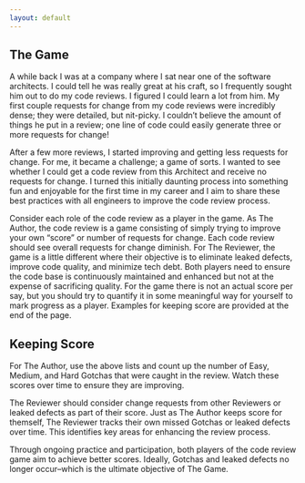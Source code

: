 ```yaml
---
layout: default
---
```


## The Game
A while back I was at a company where I sat near one of the software architects.  I could tell he was really great at his craft, so I frequently sought him out to do my code reviews.  I figured I could learn a lot from him.  My first couple requests for change from my code reviews were incredibly dense; they were detailed, but nit-picky.  I couldn’t believe the amount of things he put in a review; one line of code could easily generate three or more requests for change! 

After a few more reviews, I started improving and getting less requests for change.  For me, it became a challenge; a game of sorts.  I wanted to see whether I could get a code review from this Architect and receive no requests for change.  I turned this initially daunting process into something fun and enjoyable for the first time in my career and I aim to share these best practices with all engineers to improve the code review process.

Consider each role of the code review as a player in the game.  As The Author, the code review is a game consisting of simply trying to improve your own “score” or number of requests for change.  Each code review should see overall requests for change diminish.  For The Reviewer, the game is a little different where their objective is to eliminate leaked defects, improve code quality, and minimize tech debt.  Both players need to ensure the code base is continuously maintained and enhanced but not at the expense of sacrificing quality.  For the game there is not an actual score per say, but you should try to quantify it in some meaningful way for yourself to mark progress as a player.  Examples for keeping score are provided at the end of the page.

## Keeping Score
For The Author, use the above lists and count up the number of Easy, Medium, and Hard Gotchas that were caught in the review.  Watch these scores over time to ensure they are improving.

The Reviewer should consider change requests from other Reviewers or leaked defects as part of their score.  Just as The Author keeps score for themself, The Reviewer tracks their own missed Gotchas or leaked defects over time.  This identifies key areas for enhancing the review process.

Through ongoing practice and participation, both players of the code review game aim to achieve better scores.  Ideally, Gotchas and leaked defects no longer occur–which is the ultimate objective of The Game.
